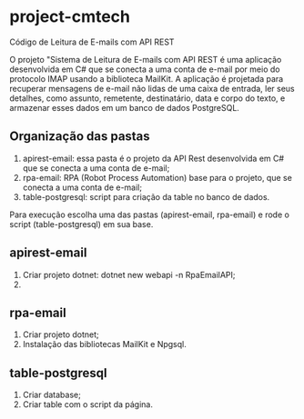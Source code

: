 # project-cmtech
Código de Leitura de E-mails com API REST

O projeto "Sistema de Leitura de E-mails com API REST é uma aplicação desenvolvida em C# que se conecta a uma conta de e-mail por meio do protocolo IMAP usando a biblioteca MailKit. A aplicação é projetada para recuperar mensagens de e-mail não lidas de uma caixa de entrada, ler seus detalhes, como assunto, remetente, destinatário, data e corpo do texto, e armazenar esses dados em um banco de dados PostgreSQL.

## Organização das pastas

1. apirest-email: essa pasta é o projeto da API Rest desenvolvida em C# que se conecta a uma conta de e-mail;
2. rpa-email: RPA (Robot Process Automation) base para o projeto, que se conecta a uma conta de e-mail;
3. table-postgresql: script para criação da table no banco de dados.

Para execução escolha uma das pastas (apirest-email, rpa-email) e rode o script (table-postgresql) em sua base.

## apirest-email

1. Criar projeto dotnet: dotnet new webapi -n RpaEmailAPI;
2. 

## rpa-email

1. Criar projeto dotnet;
2. Instalação das bibliotecas MailKit e Npgsql.

## table-postgresql

1. Criar database;
2. Criar table com o script da página.